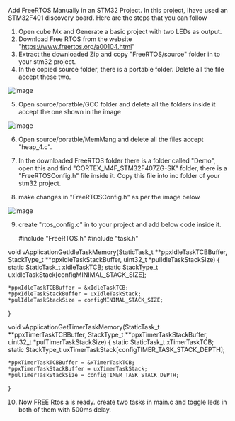 Add FreeRTOS Manually in an STM32 Project.
In this project, Ihave used an STM32F401 discovery board.
Here are the steps that you can follow
1) Open cube Mx and Generate a basic project with two LEDs as output.
2) Download Free RTOS from the website "https://www.freertos.org/a00104.html"
3) Extract the downloaded Zip and copy "FreeRTOS/source" folder in to your stm32 project.
4) In the copied source folder, there is a portable folder. Delete all the file accept these two.

![image](https://github.com/user-attachments/assets/dc4dcced-3dba-476f-9931-28de07dd5825)

5) Open source/poratble/GCC folder and delete all the folders inside it accept the one shown in the image

  ![image](https://github.com/user-attachments/assets/81b412f1-3371-4769-a52c-0283ff9b1724)

6) Open source/poratble/MemMang and delete all the files accept "heap_4.c".
7) In the downloaded FreeRTOS folder there is a folder called "Demo", open this and find "CORTEX_M4F_STM32F407ZG-SK" folder, there
is a "FreeRTOSConfig.h" file inside it. Copy this file into inc folder of your stm32 project.

8) make changes in "FreeRTOSConfig.h" as per the image below

![image](https://github.com/user-attachments/assets/ea5ea54d-84ba-475a-95c1-5e858ce77676)

9) create "rtos_config.c" in to your project and add below code inside it.

   #include "FreeRTOS.h"
#include "task.h"

void vApplicationGetIdleTaskMemory(StaticTask_t **ppxIdleTaskTCBBuffer,
                                   StackType_t **ppxIdleTaskStackBuffer,
                                   uint32_t *pulIdleTaskStackSize)
{
    static StaticTask_t xIdleTaskTCB;
    static StackType_t uxIdleTaskStack[configMINIMAL_STACK_SIZE];

    *ppxIdleTaskTCBBuffer = &xIdleTaskTCB;
    *ppxIdleTaskStackBuffer = uxIdleTaskStack;
    *pulIdleTaskStackSize = configMINIMAL_STACK_SIZE;
}

void vApplicationGetTimerTaskMemory(StaticTask_t **ppxTimerTaskTCBBuffer,
                                     StackType_t **ppxTimerTaskStackBuffer,
                                     uint32_t *pulTimerTaskStackSize)
{
    static StaticTask_t xTimerTaskTCB;
    static StackType_t uxTimerTaskStack[configTIMER_TASK_STACK_DEPTH];

    *ppxTimerTaskTCBBuffer = &xTimerTaskTCB;
    *ppxTimerTaskStackBuffer = uxTimerTaskStack;
    *pulTimerTaskStackSize = configTIMER_TASK_STACK_DEPTH;
}


10) Now FREE Rtos a is ready. create two tasks in main.c and toggle leds in both of them with 500ms delay.

